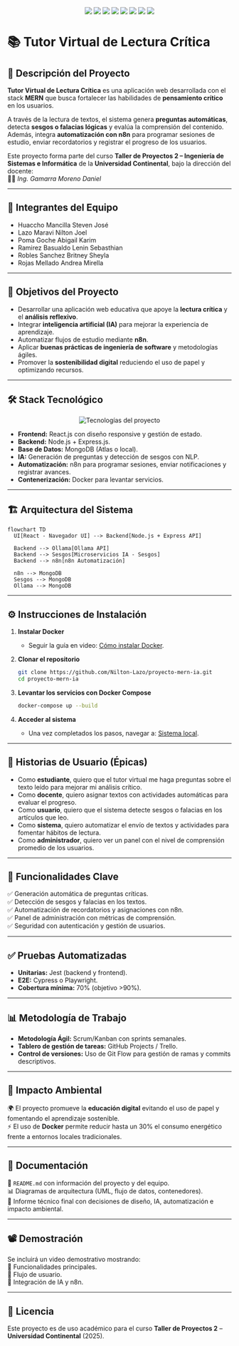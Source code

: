 <p align="center">
  <img src="https://img.shields.io/badge/React-18.2.0-61DAFB?style=for-the-badge&logo=react&logoColor=white" />
  <img src="https://img.shields.io/badge/Node.js-20.x-339933?style=for-the-badge&logo=node.js&logoColor=white" />
  <img src="https://img.shields.io/badge/Express.js-4.x-000000?style=for-the-badge&logo=express&logoColor=white" />
  <img src="https://img.shields.io/badge/MongoDB-7.x-47A248?style=for-the-badge&logo=mongodb&logoColor=white" />
  <img src="https://img.shields.io/badge/Docker-Compose-2496ED?style=for-the-badge&logo=docker&logoColor=white" />
  <img src="https://img.shields.io/badge/Estado-En%20Desarrollo-yellow?style=for-the-badge" />
  <img src="https://img.shields.io/badge/Licencia-Académica-blue?style=for-the-badge" />
  <img src="https://img.shields.io/badge/Universidad-Continental-002C77?style=for-the-badge" />
</p>

# 📚 Tutor Virtual de Lectura Crítica  

## 📖 Descripción del Proyecto  
**Tutor Virtual de Lectura Crítica** es una aplicación web desarrollada con el stack **MERN** que busca fortalecer las habilidades de **pensamiento crítico** en los usuarios.  

A través de la lectura de textos, el sistema genera **preguntas automáticas**, detecta **sesgos o falacias lógicas** y evalúa la comprensión del contenido. Además, integra **automatización con n8n** para programar sesiones de estudio, enviar recordatorios y registrar el progreso de los usuarios.  

Este proyecto forma parte del curso **Taller de Proyectos 2 – Ingeniería de Sistemas e Informática** de la **Universidad Continental**, bajo la dirección del docente:  
👨‍🏫 *Ing. Gamarra Moreno Daniel*  

---

## 👥 Integrantes del Equipo
- Huaccho Mancilla Steven José  
- Lazo Maravi Nilton Joel  
- Poma Goche Abigail Karim  
- Ramirez Basualdo Lenin Sebasthian  
- Robles Sanchez Britney Sheyla  
- Rojas Mellado Andrea Mirella  

---

## 🎯 Objetivos del Proyecto
- Desarrollar una aplicación web educativa que apoye la **lectura crítica** y el **análisis reflexivo**.  
- Integrar **inteligencia artificial (IA)** para mejorar la experiencia de aprendizaje.  
- Automatizar flujos de estudio mediante **n8n**.  
- Aplicar **buenas prácticas de ingeniería de software** y metodologías ágiles.  
- Promover la **sostenibilidad digital** reduciendo el uso de papel y optimizando recursos.  

---

## 🛠️ Stack Tecnológico  

<p align="center">
  <img src="https://skillicons.dev/icons?i=react,nodejs,express,mongodb,docker,git,github" alt="Tecnologías del proyecto" />
</p>

- **Frontend:** React.js con diseño responsive y gestión de estado.  
- **Backend:** Node.js + Express.js.  
- **Base de Datos:** MongoDB (Atlas o local).  
- **IA:** Generación de preguntas y detección de sesgos con NLP.  
- **Automatización:** n8n para programar sesiones, enviar notificaciones y registrar avances.  
- **Contenerización:** Docker para levantar servicios.  

---

## 🏗️ Arquitectura del Sistema  

```mermaid 
flowchart TD
  UI[React - Navegador UI] --> Backend[Node.js + Express API]

  Backend --> Ollama[Ollama API]
  Backend --> Sesgos[Microservicios IA - Sesgos]
  Backend --> n8n[n8n Automatización]

  n8n --> MongoDB
  Sesgos --> MongoDB
  Ollama --> MongoDB
```
---

## ⚙️ Instrucciones de Instalación  

1. **Instalar Docker**  
   - Seguir la guía en video: [Cómo instalar Docker](https://www.youtube.com/watch?v=wMioaU5yk_w).  

2. **Clonar el repositorio**  
   ```bash
   git clone https://github.com/Nilton-Lazo/proyecto-mern-ia.git
   cd proyecto-mern-ia
   
3. **Levantar los servicios con Docker Compose**
   ```bash
   docker-compose up --build

4. **Acceder al sistema**
   - Una vez completados los pasos, navegar a: [Sistema local](http://localhost:5173/).
     
---

## 📌 Historias de Usuario (Épicas)
- Como **estudiante**, quiero que el tutor virtual me haga preguntas sobre el texto leído para mejorar mi análisis crítico.  
- Como **docente**, quiero asignar textos con actividades automáticas para evaluar el progreso.  
- Como **usuario**, quiero que el sistema detecte sesgos o falacias en los artículos que leo.  
- Como **sistema**, quiero automatizar el envío de textos y actividades para fomentar hábitos de lectura.  
- Como **administrador**, quiero ver un panel con el nivel de comprensión promedio de los usuarios.  

---

## 🤖 Funcionalidades Clave
✅ Generación automática de preguntas críticas.  
✅ Detección de sesgos y falacias en los textos.  
✅ Automatización de recordatorios y asignaciones con n8n.  
✅ Panel de administración con métricas de comprensión.  
✅ Seguridad con autenticación y gestión de usuarios.  

---

## ✅ Pruebas Automatizadas
- **Unitarias:** Jest (backend y frontend).  
- **E2E:** Cypress o Playwright.  
- **Cobertura mínima:** 70% (objetivo >90%).  

---

## 📊 Metodología de Trabajo
- **Metodología Ágil:** Scrum/Kanban con sprints semanales.  
- **Tablero de gestión de tareas:** GitHub Projects / Trello.  
- **Control de versiones:** Uso de Git Flow para gestión de ramas y commits descriptivos.  

---

## 🌱 Impacto Ambiental
🌍 El proyecto promueve la **educación digital** evitando el uso de papel y fomentando el aprendizaje sostenible.  
⚡ El uso de **Docker** permite reducir hasta un 30% el consumo energético frente a entornos locales tradicionales.  

---

## 📂 Documentación
📄 `README.md` con información del proyecto y del equipo.  
📊 Diagramas de arquitectura (UML, flujo de datos, contenedores).  
📝 Informe técnico final con decisiones de diseño, IA, automatización e impacto ambiental.  

---

## 📽️ Demostración
Se incluirá un video demostrativo mostrando:  
🎥 Funcionalidades principales.  
🔄 Flujo de usuario.  
🤖 Integración de IA y n8n.  

---

## 📜 Licencia
Este proyecto es de uso académico para el curso **Taller de Proyectos 2** – **Universidad Continental** (2025).  
